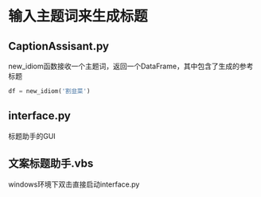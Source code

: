 # 输入主题词来生成标题

## CaptionAssisant.py

new_idiom函数接收一个主题词，返回一个DataFrame，其中包含了生成的参考标题
```py
df = new_idiom('割韭菜')
```

## interface.py

标题助手的GUI

## 文案标题助手.vbs

windows环境下双击直接启动interface.py
